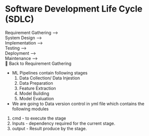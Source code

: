 # Software Development Life Cycle (SDLC)

Requirement Gathering ⟶  
System Design ⟶  
Implementation ⟶  
Testing ⟶  
Deployment ⟶  
Maintenance ⟶  
🔁 Back to Requirement Gathering

- ML Pipelines contain following stages
    1. Data Collection/ Data Injestion
    2. Data Preparation
    3. Feature Extraction
    4. Model Building
    5. Model Evaluation
- We are going to Data version control in yml file which contains the following modules
1. cmd - to execute the stage
2. Inputs - dependency required for the current stage. 
3. output - Result produce by the stage.
